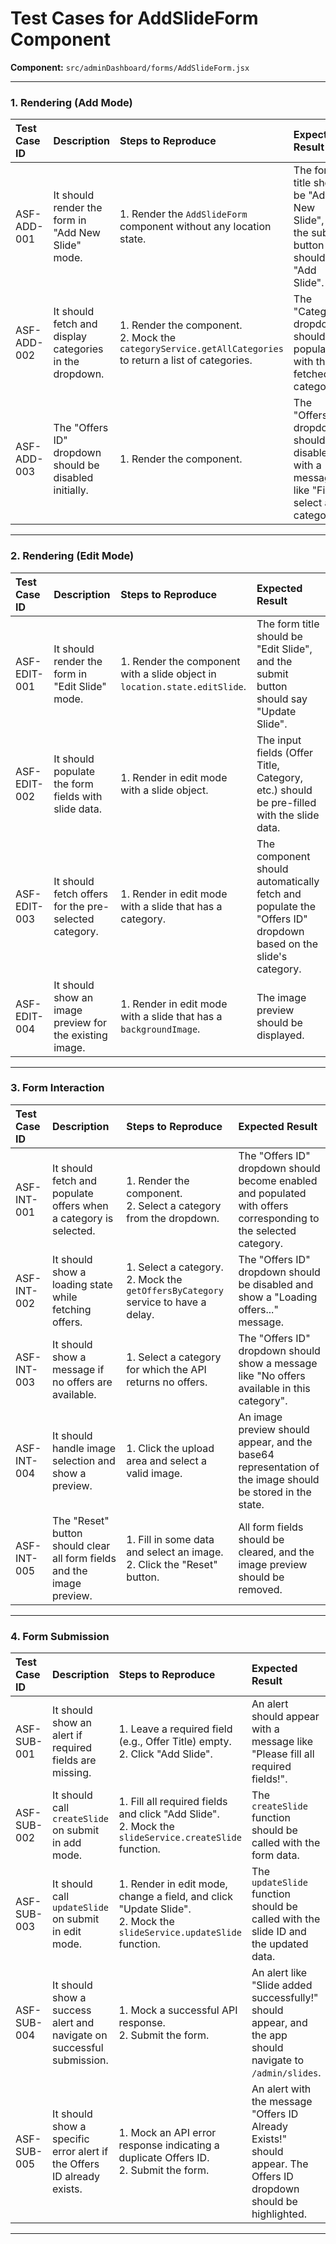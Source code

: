 
# Test Cases for AddSlideForm Component

**Component:** `src/adminDashboard/forms/AddSlideForm.jsx`

---

### 1. Rendering (Add Mode)

| Test Case ID | Description | Steps to Reproduce | Expected Result |
| :--- | :--- | :--- | :--- |
| ASF-ADD-001 | It should render the form in "Add New Slide" mode. | 1. Render the `AddSlideForm` component without any location state. | The form title should be "Add New Slide", and the submit button should say "Add Slide". |
| ASF-ADD-002 | It should fetch and display categories in the dropdown. | 1. Render the component. <br> 2. Mock the `categoryService.getAllCategories` to return a list of categories. | The "Category" dropdown should be populated with the fetched categories. |
| ASF-ADD-003 | The "Offers ID" dropdown should be disabled initially. | 1. Render the component. | The "Offers ID" dropdown should be disabled with a message like "First select a category". |

---

### 2. Rendering (Edit Mode)

| Test Case ID | Description | Steps to Reproduce | Expected Result |
| :--- | :--- | :--- | :--- |
| ASF-EDIT-001 | It should render the form in "Edit Slide" mode. | 1. Render the component with a slide object in `location.state.editSlide`. | The form title should be "Edit Slide", and the submit button should say "Update Slide". |
| ASF-EDIT-002 | It should populate the form fields with slide data. | 1. Render in edit mode with a slide object. | The input fields (Offer Title, Category, etc.) should be pre-filled with the slide data. |
| ASF-EDIT-003 | It should fetch offers for the pre-selected category. | 1. Render in edit mode with a slide that has a category. | The component should automatically fetch and populate the "Offers ID" dropdown based on the slide's category. |
| ASF-EDIT-004 | It should show an image preview for the existing image. | 1. Render in edit mode with a slide that has a `backgroundImage`. | The image preview should be displayed. |

---

### 3. Form Interaction

| Test Case ID | Description | Steps to Reproduce | Expected Result |
| :--- | :--- | :--- | :--- |
| ASF-INT-001 | It should fetch and populate offers when a category is selected. | 1. Render the component. <br> 2. Select a category from the dropdown. | The "Offers ID" dropdown should become enabled and populated with offers corresponding to the selected category. |
| ASF-INT-002 | It should show a loading state while fetching offers. | 1. Select a category. <br> 2. Mock the `getOffersByCategory` service to have a delay. | The "Offers ID" dropdown should be disabled and show a "Loading offers..." message. |
| ASF-INT-003 | It should show a message if no offers are available. | 1. Select a category for which the API returns no offers. | The "Offers ID" dropdown should show a message like "No offers available in this category". |
| ASF-INT-004 | It should handle image selection and show a preview. | 1. Click the upload area and select a valid image. | An image preview should appear, and the base64 representation of the image should be stored in the state. |
| ASF-INT-005 | The "Reset" button should clear all form fields and the image preview. | 1. Fill in some data and select an image. <br> 2. Click the "Reset" button. | All form fields should be cleared, and the image preview should be removed. |

---

### 4. Form Submission

| Test Case ID | Description | Steps to Reproduce | Expected Result |
| :--- | :--- | :--- | :--- |
| ASF-SUB-001 | It should show an alert if required fields are missing. | 1. Leave a required field (e.g., Offer Title) empty. <br> 2. Click "Add Slide". | An alert should appear with a message like "Please fill all required fields!". |
| ASF-SUB-002 | It should call `createSlide` on submit in add mode. | 1. Fill all required fields and click "Add Slide". <br> 2. Mock the `slideService.createSlide` function. | The `createSlide` function should be called with the form data. |
| ASF-SUB-003 | It should call `updateSlide` on submit in edit mode. | 1. Render in edit mode, change a field, and click "Update Slide". <br> 2. Mock the `slideService.updateSlide` function. | The `updateSlide` function should be called with the slide ID and the updated data. |
| ASF-SUB-004 | It should show a success alert and navigate on successful submission. | 1. Mock a successful API response. <br> 2. Submit the form. | An alert like "Slide added successfully!" should appear, and the app should navigate to `/admin/slides`. |
| ASF-SUB-005 | It should show a specific error alert if the Offers ID already exists. | 1. Mock an API error response indicating a duplicate Offers ID. <br> 2. Submit the form. | An alert with the message "Offers ID Already Exists!" should appear. The Offers ID dropdown should be highlighted. |

---
